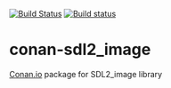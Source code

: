 [![Build Status](https://travis-ci.org/sixten-hilborn/conan-sdl2_image.svg?branch=stable%2F2.0.1)](https://travis-ci.org/sixten-hilborn/conan-sdl2_image)
[![Build status](https://ci.appveyor.com/api/projects/status/u46y17m9ybgqa9ke/branch/stable/2.0.1?svg=true)](https://ci.appveyor.com/project/sixten-hilborn/conan-sdl2-image/branch/stable/2.0.1)


# conan-sdl2_image

[Conan.io](https://conan.io) package for SDL2_image library
